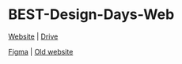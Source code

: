 # BEST-Design-Days-Web

[Website](https://designdays.best.hr/) | 
[Drive](https://drive.google.com/drive/folders/1Cmoeci9hM1g1tvxTeS1Q_BLsaG3GIh17?usp=sharing)

[Figma](https://www.figma.com/file/r7ZYVRrVMpfYC55CLsjKpd/Untitled?node-id=0%3A1) | 
[Old website](http://best.hr/designdays/)
